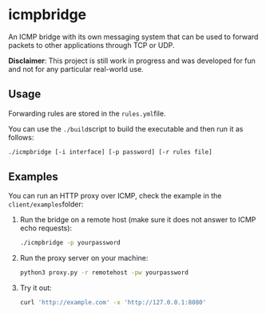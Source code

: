 # icmpbridge
An ICMP bridge with its own messaging system that can be used to forward packets to other applications through TCP or UDP.

**Disclaimer**: This project is still work in progress and was developed for fun and not for any particular real-world use.

## Usage
Forwarding rules are stored in the `rules.yml`file.

You can use the `./build`script to build the executable and then run it as follows:
```bash
./icmpbridge [-i interface] [-p password] [-r rules file]
```

## Examples
You can run an HTTP proxy over ICMP, check the example in the `client/examples`folder:
1. Run the bridge on a remote host (make sure it does not answer to ICMP echo requests): 
    ```bash
    ./icmpbridge -p yourpassword
    ``` 
2. Run the proxy server on your machine: 
    ```bash
    python3 proxy.py -r remotehost -pw yourpassword
    ```
3. Try it out:
    ```bash
    curl 'http://example.com' -x 'http://127.0.0.1:8080'
    ```
